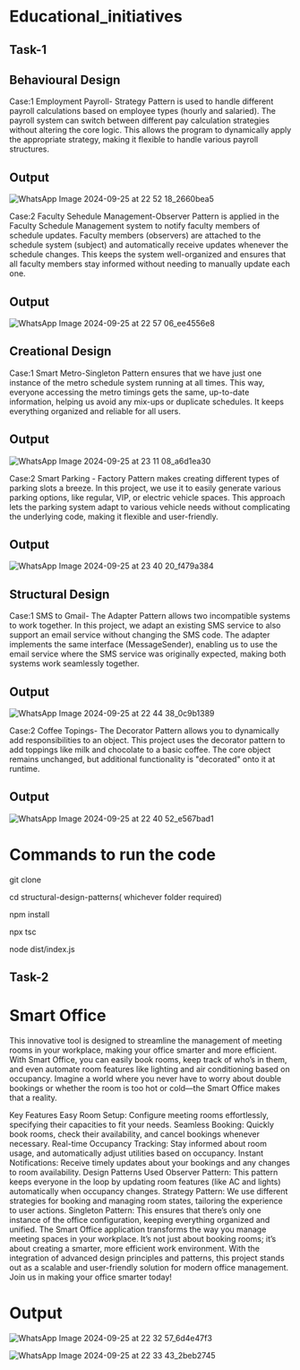 # Educational_initiatives
## Task-1 
 ## Behavioural Design 
 Case:1 Employment Payroll- Strategy Pattern is used to handle different payroll calculations based on employee types (hourly and salaried). The payroll system can switch between different pay calculation strategies without altering the core logic. This allows the program to dynamically apply the appropriate strategy, making it flexible to handle various payroll structures.
 ## Output
 ![WhatsApp Image 2024-09-25 at 22 52 18_2660bea5](https://github.com/user-attachments/assets/cf5d1c23-8058-456c-809b-87afaca0ae2e)


Case:2 Faculty Sehedule Management-Observer Pattern is applied in the Faculty Schedule Management system to notify faculty members of schedule updates. Faculty members (observers) are attached to the schedule system (subject) and automatically receive updates whenever the schedule changes. This keeps the system well-organized and ensures that all faculty members stay informed without needing to manually update each one.
## Output
![WhatsApp Image 2024-09-25 at 22 57 06_ee4556e8](https://github.com/user-attachments/assets/c5bb91d9-eb5b-4d82-af38-82db439e11b2)


 ## Creational Design
 Case:1 Smart Metro-Singleton Pattern ensures that we have just one instance of the metro schedule system running at all times. This way, everyone accessing the metro timings gets the same, up-to-date information, helping us avoid any mix-ups or duplicate schedules. It keeps everything organized and reliable for all users.
 ## Output
 ![WhatsApp Image 2024-09-25 at 23 11 08_a6d1ea30](https://github.com/user-attachments/assets/bfb0287e-20c4-435e-9f46-8621edc4422b)


 Case:2 Smart Parking - Factory Pattern makes creating different types of parking slots a breeze. In this project, we use it to easily generate various parking options, like regular, VIP, or electric vehicle spaces. This approach lets the parking system adapt to various vehicle needs without complicating the underlying code, making it flexible and user-friendly.
  ## Output
  ![WhatsApp Image 2024-09-25 at 23 40 20_f479a384](https://github.com/user-attachments/assets/6f962e2a-119d-4f43-bfe0-3390880b581e)
  

 ## Structural Design
Case:1 SMS to Gmail- The Adapter Pattern allows two incompatible systems to work together. In this project, we adapt an existing SMS service to also support an email service without changing the SMS code. The adapter implements the same interface (MessageSender), enabling us to use the email service where the SMS service was originally expected, making both systems work seamlessly together.
## Output
![WhatsApp Image 2024-09-25 at 22 44 38_0c9b1389](https://github.com/user-attachments/assets/fbb099c6-3b0e-4d6c-865c-ea2f04c463ec)


 Case:2 Coffee Topings- The Decorator Pattern allows you to dynamically add responsibilities to an object. This project uses the decorator pattern to add toppings like milk and chocolate to a basic coffee. The core object remains unchanged, but additional functionality is "decorated" onto it at runtime.
 ## Output
 ![WhatsApp Image 2024-09-25 at 22 40 52_e567bad1](https://github.com/user-attachments/assets/c114313b-2c47-406c-b619-7be8f565da5d)


# Commands to run the code
git clone <repository-url>


cd structural-design-patterns( whichever folder required)


npm install


npx tsc


node dist/index.js



## Task-2
# Smart Office 
This innovative tool is designed to streamline the management of meeting rooms in your workplace, making your office smarter and more efficient. With Smart Office, you can easily book rooms, keep track of who’s in them, and even automate room features like lighting and air conditioning based on occupancy. Imagine a world where you never have to worry about double bookings or whether the room is too hot or cold—the Smart Office makes that a reality.

Key Features
Easy Room Setup: Configure meeting rooms effortlessly, specifying their capacities to fit your needs.
Seamless Booking: Quickly book rooms, check their availability, and cancel bookings whenever necessary.
Real-time Occupancy Tracking: Stay informed about room usage, and automatically adjust utilities based on occupancy.
Instant Notifications: Receive timely updates about your bookings and any changes to room availability.
Design Patterns Used
Observer Pattern: This pattern keeps everyone in the loop by updating room features (like AC and lights) automatically when occupancy changes.
Strategy Pattern: We use different strategies for booking and managing room states, tailoring the experience to user actions.
Singleton Pattern: This ensures that there’s only one instance of the office configuration, keeping everything organized and unified.
The Smart Office application transforms the way you manage meeting spaces in your workplace. It’s not just about booking rooms; it’s about creating a smarter, more efficient work environment. With the integration of advanced design principles and patterns, this project stands out as a scalable and user-friendly solution for modern office management. Join us in making your office smarter today!
# Output 
![WhatsApp Image 2024-09-25 at 22 32 57_6d4e47f3](https://github.com/user-attachments/assets/3e59aa5a-4f1a-4c04-ba37-ec9050fc0fa9)

![WhatsApp Image 2024-09-25 at 22 33 43_2beb2745](https://github.com/user-attachments/assets/ac553d28-db23-4849-9515-723ac0b5abe3)

